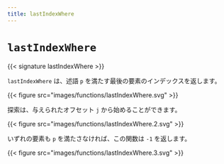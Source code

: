 ```yaml
---
title: lastIndexWhere
---
```


# `lastIndexWhere`

{{< signature lastIndexWhere >}}

`lastIndexWhere` は、述語 `p` を満たす最後の要素のインデックスを返します。

{{< figure src="images/functions/lastIndexWhere.svg" >}}

探索は、与えられたオフセット `j` から始めることができます。

{{< figure src="images/functions/lastIndexWhere.2.svg" >}}

いずれの要素も `p` を満たさなければ、この関数は `-1` を返します。

{{< figure src="images/functions/lastIndexWhere.3.svg" >}}
